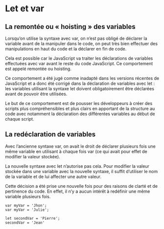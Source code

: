 # Let et var

## La remontée ou « hoisting » des variables

Lorsqu’on utilise la syntaxe avec var, on n’est pas obligé de déclarer la 
variable avant de la manipuler dans le code, on peut très bien effectuer 
des manipulations en haut du code et la déclarer en fin de code.

Cela est possible car le JavaScript va traiter les déclarations de 
variables effectuées avec var avant le reste du code JavaScript. 
Ce comportement est appelé remontée ou hoisting.

Ce comportement a été jugé comme inadapté dans les versions récentes 
de JavaScript et a donc été corrigé dans la déclaration de variables 
avec let : les variables utilisant la syntaxe let doivent obligatoirement 
être déclarées avant de pouvoir être utilisées.

Le but de ce comportement est de pousser les développeurs à créer des scripts 
plus compréhensibles et plus clairs en apportant de la structure au code 
avec notamment la déclaration des différentes variables au début de chaque script.

## La redéclaration de variables
Avec l’ancienne syntaxe var, on avait le droit de déclarer plusieurs fois une 
même variable en utilisant à chaque fois var (ce qui avait pour effet de modifier 
la valeur stockée).

La nouvelle syntaxe avec let n’autorise pas cela. Pour modifier la valeur stockée 
dans une variable avec la nouvelle syntaxe, il suffit d’utiliser le nom de la 
variable et de lui affecter une autre valeur.

Cette décision a été prise une nouvelle fois pour des raisons de clarté et 
de pertinence du code. En effet, il n’y a aucun intérêt à redéfinir une même 
variable plusieurs fois.

    var myVar = 'Jhon';
    var myVar = 'Julie';
    
    let secondVar = 'Pierre';
    secondVar = 'Jean'
